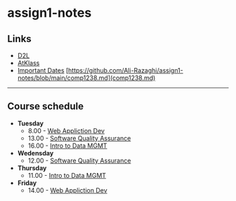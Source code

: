 # assign1-notes
## Links
- [D2L](https://learn.georgebrown.ca)
- [AtKlass](https://app.atklass.com)
- [Important Dates](https://www.georgebrown.ca/current-students/important-dates?term=27246&category=131)
[https://github.com/Ali-Razaghi/assign1-notes/blob/main/comp1238.md](comp1238.md)
---
## Course schedule
- **Tuesday**
  - 8.00 - [Web Appliction Dev](https://learn.georgebrown.ca/d2l/home/408290)
  - 13.00 - [Software Quality Assurance](https://learn.georgebrown.ca/d2l/home/405711)
  - 16.00 - [Intro to Data MGMT](https://learn.georgebrown.ca/d2l/home/412494)
- **Wedensday**
  - 12.00 - [Software Quality Assurance](https://learn.georgebrown.ca/d2l/home/405711)
- **Thursday**
  - 11.00 - [Intro to Data MGMT](https://learn.georgebrown.ca/d2l/home/412494)
- **Friday**
  - 14.00 - [Web Appliction Dev](https://learn.georgebrown.ca/d2l/home/408290)
